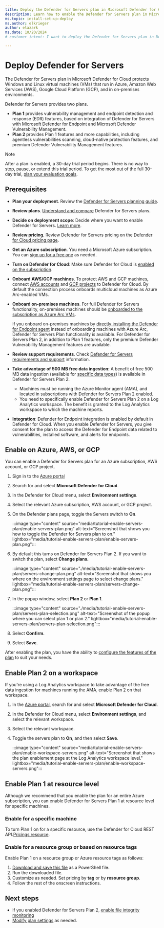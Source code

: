 ```yaml
---
title: Deploy the Defender for Servers plan in Microsoft Defender for Cloud
description: Learn how to enable the Defender for Servers plan in Microsoft Defender for Cloud.
ms.topic: install-set-up-deploy
ms.author: elkrieger
author: elazark
ms.date: 10/20/2024
# customer intent: I want to deploy the Defender for Servers plan in Defender for Cloud so that I can protect connected machines and reduce security risk.

---
```


# Deploy Defender for Servers

The Defender for Servers plan in Microsoft Defender for Cloud protects Windows and Linux virtual machines (VMs) that run in Azure, Amazon Web Services (AWS), Google Cloud Platform (GCP), and in on-premises environments.

Defender for Servers provides two plans. 

- **Plan 1** provides vulnerability management and endpoint detection and response (EDR) features, based on integration of Defender for Servers with Microsoft Defender for Endpoint and Microsoft Defender Vulnerability Management.
- **Plan 2** provides Plan 1 features and more capabilities, including agentless vulnerabilities scanning, cloud-native protection features, and premium Defender Vulnerability Management features.

> [!NOTE]
> After a plan is enabled, a 30-day trial period begins. There is no way to stop, pause, or extend this trial period. To get the most out of the full 30-day trial, [plan your evaluation goals](plan-defender-for-servers.md).

## Prerequisites

- **Plan your deployment**. Review the [Defender for Servers planning guide](plan-defender-for-servers.md).
- **Review plans**. [Understand and compare](defender-for-servers-overview.md) Defender for Servers plans.
- **Decide on deployment scope**: Decide where you want to enable Defender for Servers. [Learn more](defender-for-servers-overview.md#enabling-deployment-scope).
- **Review pricing**. Review Defender for Servers pricing on the [Defender for Cloud pricing page](https://azure.microsoft.com/pricing/details/defender-for-cloud/).
- **Get an Azure subscription**. You need a Microsoft Azure subscription. You can [sign up for a free one](https://azure.microsoft.com/pricing/free-trial/) as needed.
- **Turn on Defender for Cloud**: Make sure Defender for Cloud is [enabled on the subscription](connect-azure-subscription.md).
- **Onboard AWS/GCP machines**. To protect AWS and GCP machines, connect [AWS accounts](quickstart-onboard-aws.md) and [GCP projects](quickstart-onboard-gcp.md) to Defender for Cloud. By default the connection process onboards multicloud machines as Azure Arc-enabled VMs.
- **Onboard on-premises machines**. For full Defender for Servers functionality, on-premises machines should be [onboarded to the subscription as Azure Arc VMs](quickstart-onboard-machines.md).

    If you onboard on-premises machines by [directly installing the Defender for Endpoint agent](onboard-machines-with-defender-for-endpoint.md) instead of onboarding machines with Azure Arc, Defender for Servers Plan functionality is available. For Defender for Servers Plan 2, in addition to Plan 1 features, only the premium Defender Vulnerability Management features are available.

- **Review support requirements**. Check [Defender for Servers requirements and support](support-matrix-defender-for-servers.md) information.
- **Take advantage of 500 MB free data ingestion**: A benefit of free 500 MB data ingestion (available for [specific data types](faq-defender-for-servers.yml#what-data-types-are-included-in-the-daily-allowance-)) is available in Defender for Servers Plan 2.
    - Machines must be running the Azure Monitor agent (AMA), and located in subscriptions with Defender for Servers Plan 2 enabled. 
    - You need to specifically enable Defender for Servers Plan 2 on a Log Analytics workspace. The benefit is granted to the Log Analytics workspace to which the machine reports.

- **Integration**: Defender for Endpoint integration is enabled by default in Defender for Cloud. When you enable Defender for Servers, you give consent for the plan to access the Defender for Endpoint data related to vulnerabilities, installed software, and alerts for endpoints.

## Enable on Azure, AWS, or GCP

You can enable a Defender for Servers plan for an Azure subscription, AWS account, or GCP project. 

1. Sign in to the [Azure portal](https://portal.azure.com)

1. Search for and select **Microsoft Defender for Cloud**.

1. In the Defender for Cloud menu, select **Environment settings**.

1. Select the relevant Azure subscription, AWS account, or GCP project.

1. On the Defender plans page, toggle the Servers switch to **On**.

    :::image type="content" source="media/tutorial-enable-servers-plan/enable-servers-plan.png" alt-text="Screenshot that shows you how to toggle the Defender for Servers plan to on." lightbox="media/tutorial-enable-servers-plan/enable-servers-plan.png":::

1. By default this turns on Defender for Servers Plan 2. If you want to switch the plan, select **Change plans**.

    :::image type="content" source="./media/tutorial-enable-servers-plan/servers-change-plan.png" alt-text="Screenshot that shows you where on the environment settings page to select change plans." lightbox="media/tutorial-enable-servers-plan/servers-change-plan.png":::

1. In the popup window, select **Plan 2** or **Plan 1**.

    :::image type="content" source="./media/tutorial-enable-servers-plan/servers-plan-selection.png" alt-text="Screenshot of the popup where you can select plan 1 or plan 2." lightbox="media/tutorial-enable-servers-plan/servers-plan-selection.png":::

1. Select **Confirm**.

1. Select **Save**.

After enabling the plan, you have the ability to [configure the features of the plan](configure-servers-coverage.md) to suit your needs.

## Enable Plan 2 on a workspace

If you're using a Log Analytics workspace to take advantage of the free data ingestion for machines running the AMA, enable Plan 2 on that workspace.


1. In the [Azure portal](https://portal.azure.com), search for and select **Microsoft Defender for Cloud**.

1. In the Defender for Cloud menu, select **Environment settings**, and select the relevant workspace.

1. Select the relevant workspace.

1. Toggle the servers plan to **On**, and then select **Save**.

    :::image type="content" source="media/tutorial-enable-servers-plan/enable-workspace-servers.png" alt-text="Screenshot that shows the plan enablement page at the Log Analytics workspace level." lightbox="media/tutorial-enable-servers-plan/enable-workspace-servers.png":::



## Enable Plan 1 at resource level

Although we recommend that you enable the plan for an entire Azure subscription, you can enable Defender for Servers Plan 1 at resource level for specific machines.

### Enable for a specific machine

To turn Plan 1 on for a specific resource, use the Defender for Cloud REST API.[Pricings resource](/rest/api/defenderforcloud/pricings).

### Enable for a resource group or based on resource tags

Enable Plan 1 on a resource group or Azure resource tags as follows:

1. [Download and save this file](https://github.com/Azure/Microsoft-Defender-for-Cloud/tree/main/Powershell%20scripts/Defender%20for%20Servers%20on%20resource%20level) as a PowerShell file.
1. Run the downloaded file.
1. Customize as needed. Set pricing by **tag** or by **resource group**.
1. Follow the rest of the onscreen instructions.


## Next steps

- If you enabled Defender for Servers Plan 2, [enable file integrity monitoring](file-integrity-monitoring-enable-defender-endpoint.md) 
- [Modify plan settings](configure-servers-coverage.md) as needed.
